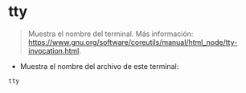 # tty

> Muestra el nombre del terminal.
> Más información: <https://www.gnu.org/software/coreutils/manual/html_node/tty-invocation.html>.

- Muestra el nombre del archivo de este terminal:

`tty`
